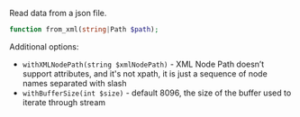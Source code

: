 Read data from a json file.

```php
function from_xml(string|Path $path);
```

Additional options:

* `withXMLNodePath(string $xmlNodePath)` - XML Node Path doesn’t support attributes, and it's not xpath, it is just a sequence of node names separated with slash
* `withBufferSize(int $size)` - default 8096, the size of the buffer used to iterate through stream
